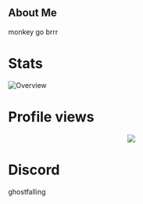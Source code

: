 ## About Me
monkey go brrr

# Stats

![Overview](https://github-readme-stats.vercel.app/api?username=xyzbtw&count_private=true&title_color=CC88BB&text_color=885566&bg_color=20,F2FBFF,E6F8FF,FFE6EB,FFF2F5)

# Profile views

<p align="center">
  <img src="https://count.getloli.com/get/@xyzbtwt?theme=gelbooru" />
</p>

# Discord
ghostfalling
